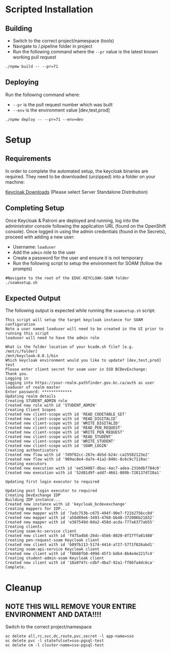# Scripted Installation 

## Building
* Switch to the correct project/namespace (tools)
* Navigate to /.pipeline folder in project
* Run the following command where the `--pr` value is the latest known working pull request

```
./npmw build -- --pr=71
```

## Deploying
Run the following command where:
* `--pr` is the pull request number which was built
* `--env` is the environment value [dev,test,prod]

```
./npmw deploy -- --pr=71 --env=dev
```

# Setup
## Requirements
In order to complete the automated setup, the keycloak binaries are required. They need to be downloaded (unzipped) into a folder on your machine:

[Keycloak Downloads](https://www.keycloak.org/downloads.html)
(Please select Server Standalone Distribution)

## Completing Setup
Once Keycloak & Patroni are deployed and running, log into the administrator console following the application URL (found on the OpenShift console). Once logged in using the admin credentials (found in the Secrets), proceed with adding a new user:

* Username: `loaduser`
* Add the `admin` role to the user
* Create a password for the user and ensure it is not temporary
* Run the following script to setup the environment for SOAM (follow the prompts)  

```
#Navigate to the root of the EDUC-KEYCLOAK-SOAM folder
./soamsetup.sh
```

## Expected Output
The following output is expected while running the `soamsetup.sh` script:

```
This script will setup the target keycloak instance for SOAM configuration
Note a user named loaduser will need to be created in the UI prior to running this script
loaduser will need to have the admin role

What is the folder location of your kcadm.sh file? [e.g. /mnt/c/folder]
/mnt/keycloak-8.0.1/bin
Which keycloak environment would you like to update? [dev,test,prod]
test
Please enter client secret for soam user in SSO BCDevExchange:
Thank you.
Logging in
Logging into https://your-realm.pathfinder.gov.bc.ca/auth as user loaduser of realm master
Enter password: *************
Updating realm details
Creating STUDENT_ADMIN role
Created new role with id 'STUDENT_ADMIN'
Creating Client Scopes
Created new client-scope with id 'READ_CODETABLE_SET'
Created new client-scope with id 'READ_DIGITALID'
Created new client-scope with id 'WRITE_DIGITALID'
Created new client-scope with id 'READ_PEN_REQUEST'
Created new client-scope with id 'WRITE_PEN_REQUEST'
Created new client-scope with id 'READ_STUDENT'
Created new client-scope with id 'WRITE_STUDENT'
Created new client-scope with id 'SOAM_LOGIN'
Creating authenticators
Created new flow with id '7d9f82cc-267e-4b5d-b24c-ca25582123e2'
Created new flow with id '909ac8e4-da7e-41a2-840c-8c6c9c7119ac'
Creating executors
Created new execution with id 'ee534087-dbac-4ac7-adea-2316dbf784c0'
Created new execution with id '52d81d9f-add7-4661-889b-728137d728a1'

Updating first login executor to required

Updating post login executor to required
Creating DevExchange IDP
Building IDP instance...
Created new instance with id 'keycloak_bcdevexchange'
Creating mappers for IDP...
Created new mapper with id '7adc753b-c675-494f-90e7-f21b2756cc8d'
Created new mapper with id 'a58d89e6-3493-4768-bb48-372006b21832'
Created new mapper with id 'e387549d-0da2-458d-acda-777a6377ab55'
Creating clients
Creating soam-kc-service client
Created new client with id 'f475a4b8-26dc-4566-8020-8f37ffa01480'
Creating pen-request-soam Keycloak client
Created new client with id 'b897b113-5174-4414-a727-5771f826abd1'
Creating soam-api-service Keycloak client
Created new client with id 'f8668fb0-499d-45f3-bdb4-8b4e4e221fc4'
Creating student-admin-soam Keycloak client
Created new client with id '18a9747c-cdbf-4ba7-92a1-ff86fa4dc6ca'
Complete.
```

# Cleanup
## NOTE THIS WILL REMOVE YOUR ENTIRE ENVIRONMENT AND DATA!!!!
Switch to the correct project/namespace

```
oc delete all,rc,svc,dc,route,pvc,secret -l app-name=sso
oc delete pvc -l statefulset=sso-pgsql-test
oc delete cm -l cluster-name=sso-pgsql-test
```